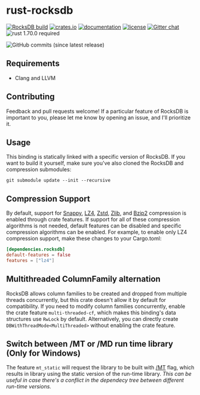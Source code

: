 # rust-rocksdb

[![RocksDB build](https://github.com/rust-rocksdb/rust-rocksdb/actions/workflows/rust.yml/badge.svg?branch=master)](https://github.com/rust-rocksdb/rust-rocksdb/actions/workflows/rust.yml)
[![crates.io](https://img.shields.io/crates/v/rocksdb.svg)](https://crates.io/crates/rocksdb)
[![documentation](https://docs.rs/rocksdb/badge.svg)](https://docs.rs/rocksdb)
[![license](https://img.shields.io/crates/l/rocksdb.svg)](https://github.com/rust-rocksdb/rust-rocksdb/blob/master/LICENSE)
[![Gitter chat](https://badges.gitter.im/rust-rocksdb/gitter.svg)](https://gitter.im/rust-rocksdb/lobby)
![rust 1.70.0 required](https://img.shields.io/badge/rust-1.70.0-blue.svg?label=MSRV)

![GitHub commits (since latest release)](https://img.shields.io/github/commits-since/rust-rocksdb/rust-rocksdb/latest.svg)

## Requirements

- Clang and LLVM

## Contributing

Feedback and pull requests welcome! If a particular feature of RocksDB is
important to you, please let me know by opening an issue, and I'll
prioritize it.

## Usage

This binding is statically linked with a specific version of RocksDB. If you
want to build it yourself, make sure you've also cloned the RocksDB and
compression submodules:

```shell
git submodule update --init --recursive
```

## Compression Support

By default, support for [Snappy](https://github.com/google/snappy),
[LZ4](https://github.com/lz4/lz4), [Zstd](https://github.com/facebook/zstd),
[Zlib](https://zlib.net), and [Bzip2](http://www.bzip.org) compression
is enabled through crate features. If support for all of these compression
algorithms is not needed, default features can be disabled and specific
compression algorithms can be enabled. For example, to enable only LZ4
compression support, make these changes to your Cargo.toml:

```toml
[dependencies.rocksdb]
default-features = false
features = ["lz4"]
```

## Multithreaded ColumnFamily alternation

RocksDB allows column families to be created and dropped
from multiple threads concurrently, but this crate doesn't allow it by default
for compatibility. If you need to modify column families concurrently, enable
the crate feature `multi-threaded-cf`, which makes this binding's
data structures use `RwLock` by default. Alternatively, you can directly create
`DBWithThreadMode<MultiThreaded>` without enabling the crate feature.

## Switch between /MT or /MD run time library (Only for Windows)

The feature `mt_static` will request the library to be built with [/MT](https://learn.microsoft.com/en-us/cpp/build/reference/md-mt-ld-use-run-time-library?view=msvc-170)
flag, which results in library using the static version of the run-time library.
*This can be useful in case there's a conflict in the dependecy tree between different
run-time versions.*
